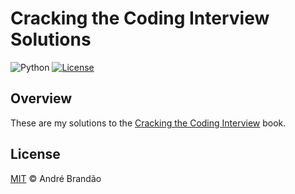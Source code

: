 # Cracking the Coding Interview Solutions

![Python](https://img.shields.io/badge/python-v3.6+-blue.svg)
[![License](https://img.shields.io/badge/license-MIT-blue.svg)](LICENSE)

## Overview

These are my solutions to the [Cracking the Coding Interview](https://www.amazon.com.br/Cracking-Coding-Interview-Programming-Questions/dp/0984782850) book.

## License

[MIT](LICENSE) © André Brandão
